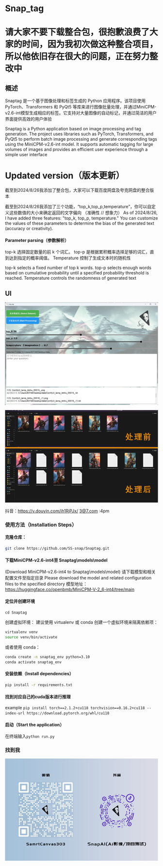 # Snap_tag
# 请大家不要下载整合包，很抱歉浪费了大家的时间，因为我初次做这种整合项目，所以他依旧存在很大的问题，正在努力整改中
## 概述
Snaptag 是一个基于图像处理和标签生成的 Python 应用程序。该项目使用 PyTorch、Transformers 和 PyQt5 等库来进行图像批量处理，并通过MiniCPM-v2.6-int模型生成相应的标签。它支持对大量图像的自动标记，并通过简洁的用户界面提供高效的用户体验

Snaptag is a Python application based on image processing and tag generation. The project uses libraries such as PyTorch, Transformers, and PyQt5 to perform batch image processing and generate corresponding tags using the MiniCPM-v2.6-int model. It supports automatic tagging for large volumes of images and provides an efficient user experience through a simple user interface

# Updated version（版本更新）
截至到2024/8/26我添加了整合包，大家可以下载百度网盘及夸克网盘的整合版本

截至到2024/8/26我添加了三个功能，“top_k,top_p,temperature”，你可以自定义这些数值的大小来确定返回的文字偏向 （准确性 // 想象力）
As of 2024/8/26, I have added three features: "top_k, top_p, temperature." You can customize the values of these parameters to determine the bias of the generated text (accuracy or creativity).
#### Parameter parsing（参数解析）
top-k 选择固定数量的前 k 个词汇。
top-p 是根据累积概率选择足够的词汇，直到达到指定的概率阈值。
Temperature 控制了生成文本时的随机性

top-k selects a fixed number of top k words.
top-p selects enough words based on cumulative probability until a specified probability threshold is reached.
Temperature controls the randomness of generated text

## UI
![示例图片](./assets/UI.png)

![示例图片](./assets/pro.jpg)

抖音：https://v.douyin.com/ih1RjPJx/ 3@7.com :4pm

### 使用方法（Installation Steps）

#### 克隆仓库：

   ```bash
   git clone https://github.com/SS-snap/Snaptag.git
   ```

#### 下载MiniCPM-v2.6-int4至 Snaptag\models\model
(Download MiniCPM-v2.6-int4 to Snaptag\models\model)
请下载模型和相关配置文件至指定目录
Please download the model and related configuration files to the specified directory
模型地址：https://huggingface.co/openbmb/MiniCPM-V-2_6-int4/tree/main

#### 定位并创建环境
   `cd Snaptag`

创建虚拟环境： 建议使用 virtualenv 或 conda 创建一个虚拟环境来隔离依赖项：

  ```bash
  virtualenv venv
  source venv/bin/activate
  ```
或者使用 conda：
  ```bash
conda create -n snaptag_env python=3.10
conda activate snaptag_env
  ```
#### 安装依赖（Install dependencies）
  ```bash
pip install -r requirements.txt
  ```
#### 找到对应自己的cuda版本进行推理
example
`pip install torch==2.1.2+cu118 torchvision==0.16.2+cu118 --index-url https://download.pytorch.org/whl/cu118`
#### 启动（Start the application）

在终端输入`python run.py`

### 找到我

![找到我](./assets/22.png)
